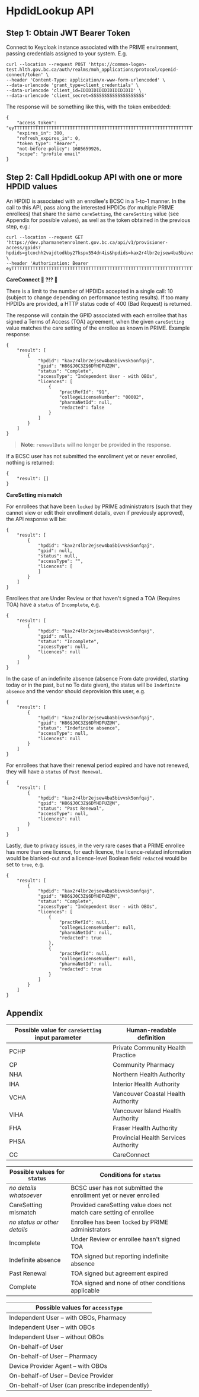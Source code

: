 # HpdidLookup API

## Step 1:  Obtain JWT Bearer Token

Connect to Keycloak instance associated with the PRIME environment, passing credentials assigned to your system.  E.g.

```
curl --location --request POST 'https://common-logon-test.hlth.gov.bc.ca/auth/realms/moh_applications/protocol/openid-connect/token' \
--header 'Content-Type: application/x-www-form-urlencoded' \
--data-urlencode 'grant_type=client_credentials' \
--data-urlencode 'client_id=IDIDIDIDIDIDIDIDIDID' \
--data-urlencode 'client_secret=SSSSSSSSSSSSSSSSSSSS'
```

The response will be something like this, with the token embedded:

```
{
    "access_token": "eyTTTTTTTTTTTTTTTTTTTTTTTTTTTTTTTTTTTTTTTTTTTTTTTTTTTTTTTTTTTTTTTTTTTTTTTTTTTTTTTTT",
    "expires_in": 300,
    "refresh_expires_in": 0,
    "token_type": "Bearer",
    "not-before-policy": 1605659926,
    "scope": "profile email"
}
```


## Step 2:  Call HpdidLookup API with one or more HPDID values

An HPDID is associated with an enrollee's BCSC in a 1-to-1 manner.  In the call to this API, pass along the interested HPDIDs (for multiple PRIME enrollees) that share the same `careSetting`, the `careSetting` value (see Appendix for possible values), as well as the token obtained in the previous step, e.g.:

```
curl --location --request GET 'https://dev.pharmanetenrolment.gov.bc.ca/api/v1/provisioner-access/gpids?hpdids=gtcochh2vajdtodkby27kspv554dn4is&hpdids=kax2r4lbr2ejsew4ba5bivvsk5onfqaj&careSetting=NHA' \
--header 'Authorization: Bearer eyTTTTTTTTTTTTTTTTTTTTTTTTTTTTTTTTTTTTTTTTTTTTTTTTTTTTTTTTTTTTTTTTTTTTTTTTTTTTTTTTT'
```


**CareConnect 🤔 ?!? 🤔**


There is a limit to the number of HPDIDs accepted in a single call:  10 (subject to change depending on performance testing results).  If too many HPDIDs are provided, a HTTP status code of 400 (Bad Request) is returned.

The response will contain the GPID associated with each enrollee that has signed a Terms of Access (TOA) agreement, when the given `careSetting` value matches the care setting of the enrollee as known in PRIME.  Example response:
```
{
    "result": [
        {
            "hpdid": "kax2r4lbr2ejsew4ba5bivvsk5onfqaj",
            "gpid": "H86$J0C3Z$6DYHDFUZ@N",
            "status": "Complete",
            "accessType": "Independent User - with OBOs",
            "licences": [
                {
                    "practRefId": "91",
                    "collegeLicenseNumber": "00002",
                    "pharmaNetId": null,
                    "redacted": false
                }
            ]
        }
    ]
}
```

> **Note:**
> `renewalDate` will no longer be provided in the response.


If a BCSC user has not submitted the enrollment yet or never enrolled, nothing is returned:
```
{
    "result": []
}
```


**CareSetting mismatch**


For enrollees that have been `locked` by PRIME administrators (such that they cannot view or edit their enrollment details, even if
previously approved), the API response will be:
```
{
    "result": [
        {
            "hpdid": "kax2r4lbr2ejsew4ba5bivvsk5onfqaj",
            "gpid": null,
            "status": null,
            "accessType": "",
            "licences": [
            ]
        }
    ]
}
```

Enrollees that are Under Review or that haven't signed a TOA (Requires TOA) have a `status` of `Incomplete`, e.g.
```
{
    "result": [
        {
            "hpdid": "kax2r4lbr2ejsew4ba5bivvsk5onfqaj",
            "gpid": null,
            "status": "Incomplete",
            "accessType": null,
            "licences": null
        }
    ]
}
```

In the case of an indefinite absence (absence From date provided, starting today or in the past, but no To date given), the status will be `Indefinite absence` and the vendor should deprovision this user, e.g.
```
{
    "result": [
        {
            "hpdid": "kax2r4lbr2ejsew4ba5bivvsk5onfqaj",
            "gpid": "H86$J0C3Z$6DYHDFUZ@N",
            "status": "Indefinite absence",
            "accessType": null,
            "licences": null
        }
    ]
}
```

For enrollees that have their renewal period expired and have not renewed, they will have a `status` of `Past Renewal`.
```
{
    "result": [
        {
            "hpdid": "kax2r4lbr2ejsew4ba5bivvsk5onfqaj",
            "gpid": "H86$J0C3Z$6DYHDFUZ@N",
            "status": "Past Renewal",
            "accessType": null,
            "licences": null
        }
    ]
}
```

Lastly, due to privacy issues, in the very rare cases that a PRIME enrollee has more than one licence, for each licence, the licence-related information would be blanked-out and a licence-level Boolean field `redacted` would be set to `true`, e.g.
```
{
    "result": [
        {
            "hpdid": "kax2r4lbr2ejsew4ba5bivvsk5onfqaj",
            "gpid": "H86$J0C3Z$6DYHDFUZ@N",
            "status": "Complete",
            "accessType": "Independent User - with OBOs",
            "licences": [
                {
                    "practRefId": null,
                    "collegeLicenseNumber": null,
                    "pharmaNetId": null,
                    "redacted": true
                },
                {
                    "practRefId": null,
                    "collegeLicenseNumber": null,
                    "pharmaNetId": null,
                    "redacted": true
                }
            ]
        }
    ]
}
```


## Appendix

|Possible value for `careSetting` input parameter|Human-readable definition|
|------------------------------------------------|-------------------------|
|PCHP                                            |Private Community Health Practice|
|CP                                              |Community Pharmacy|
|NHA                                             |Northern Health Authority|
|IHA                                             |Interior Health Authority|
|VCHA                                            |Vancouver Coastal Health Authority|
|VIHA                                            |Vancouver Island Health Authority|
|FHA                                             |Fraser Health Authority|
|PHSA                                            |Provincial Health Services Authority|
|CC                                              |CareConnect|


|Possible values for `status`|Conditions for `status`|
|----------------------------|-----------------------|
|*no details whatsoever*     |BCSC user has not submitted the enrollment yet or never enrolled| 
|CareSetting mismatch        |Provided careSetting value does not match care setting of enrollee|
|*no status or other details*|Enrollee has been `locked` by PRIME administrators|
|Incomplete                  |Under Review or enrollee hasn't signed TOA|
|Indefinite absence          |TOA signed but reporting indefinite absence|
|Past Renewal                |TOA signed but agreement expired|
|Complete                    |TOA signed and none of other conditions applicable| 


|Possible values for `accessType`|
|--------------------------------|
|Independent User – with OBOs, Pharmacy|
|Independent User – with OBOs|
|Independent User – without OBOs|
|On-behalf-of User|
|On-behalf-of User – Pharmacy|
|Device Provider Agent – with OBOs|
|On-behalf-of User – Device Provider|
|On-behalf-of User (can prescribe independently)|
